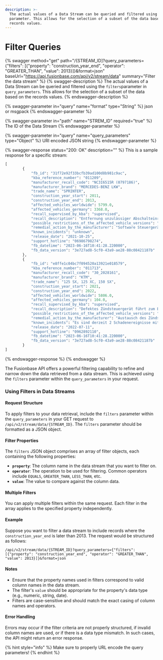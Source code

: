 ```yaml
---
description: >-
  The actual values of a Data Stream can be queried and filtered using the query
  parameter. This allows for the selection of a subset of the data based on the
  records values.
---
```


# Filter Queries

{% swagger method="get" path="/{STREAM_ID]?query_parameters={"filters": [{"property": "construction_year_end", "operator": "GREATER_THAN", "value": 2013}]}&format=json" baseUrl="https://api.fusionbase.com/api/v2/stream/data" summary="Filter the data stream" %}
{% swagger-description %}
The actual values of a Data Stream can be queried and filtered using the `filters`parameter in `query_parameters`. This allows for the selection of a subset of the data based on the records values.
{% endswagger-description %}

{% swagger-parameter in="query" name="format" type="String" %}
json or msgpack
{% endswagger-parameter %}

{% swagger-parameter in="path" name="STREM_ID" required="true" %}
The ID of the Data Stream
{% endswagger-parameter %}

{% swagger-parameter in="query" name="query_parameters" type="Object" %}
URI encoded JSON string
{% endswagger-parameter %}

{% swagger-response status="200: OK" description="" %}
This is a sample response for a specific stream:

```python
[
        {
            "fb_id": "31f72e92f33bcfb39ad100d8b981c9ac",
            "kba_reference_number": "011209",
            "manufacturer_recall_code": "NC3I6515R (0797186)",
            "manufacturer_brand": "MERCEDES-BENZ LKW",
            "trade_name": "SPRINTER",
            "construction_year_start": 2011,
            "construction_year_end": 2013,
            "affected_vehicles_worldwide": 5799.0,
            "affected_vehicles_germany": 3368.0,
            "recall_supervised_by_kba": "supervised",
            "recall_description": "Entfernung unzulässiger Abschalteinrichtungen bzw. der unzulässigen Reduzierung der Wirksamkeit des Emissionskontrollsystems.",
            "possible_restrictions_of_the_affected_vehicle_versions": "unknown",
            "remedial_action_by_the_manufacturer": "Software Steuergeräte aktualisieren.",
            "known_incidents": "unknown",
            "release_date": "2021-10-25",
            "support_hotline": "06986798274",
            "fb_datetime": "2023-06-16T10:41:28.220000",
            "fb_data_version": "3e727ad8-5cf0-43a9-ae28-88c08421187b"
        },
        {
            "fb_id": "e8ffe1c04bc7f094520a13921e018579",
            "kba_reference_number": "011713",
            "manufacturer_recall_code": "30_2028161",
            "manufacturer_brand": "KTM",
            "trade_name": "125 SX, 125 XC, 150 SX",
            "construction_year_start": 2021,
            "construction_year_end": 2022,
            "affected_vehicles_worldwide": 5806.0,
            "affected_vehicles_germany": 104.0,
            "recall_supervised_by_kba": "supervised",
            "recall_description": "Defektes Zündsteuergerät führt zum Bruch des Pleuels. Es besteht erhöhte Sturzgefahr.",
            "possible_restrictions_of_the_affected_vehicle_versions": "unknown",
            "remedial_action_by_the_manufacturer": "Austausch des Zündsteuergeräts.",
            "known_incidents": "Es sind derzeit 2 Schadenereignisse mit Unfallfolge oder Personenschäden bekannt.",
            "release_date": "2022-07-11",
            "support_hotline": "0962892110",
            "fb_datetime": "2023-06-16T10:41:28.220000",
            "fb_data_version": "3e727ad8-5cf0-43a9-ae28-88c08421187b"
        }
]
```
{% endswagger-response %}
{% endswagger %}

The Fusionbase API offers a powerful filtering capability to refine and narrow down the data retrieved from a data stream. This is achieved using the `filters` parameter within the `query_parameters` in your request.

### Using Filters in Data Streams

#### Request Structure

To apply filters to your data retrieval, include the `filters` parameter within the `query_parameters` in your GET request to `/api/v2/stream/data/{STREAM_ID}`. The `filters` parameter should be formatted as a JSON object.

#### Filter Properties

The `filters` JSON object comprises an array of filter objects, each containing the following properties:

* **`property`**: The column name in the data stream that you want to filter on.
* **`operator`**: The operation to be used for filtering. Common operators include `EQUALS`, `GREATER_THAN`, `LESS_THAN`, etc.
* **`value`**: The value to compare against the column data.

#### Multiple Filters

You can apply multiple filters within the same request. Each filter in the array applies to the specified property independently.

#### Example

Suppose you want to filter a data stream to include records where the `construction_year_end` is later than 2013. The request would be structured as follows:

```http
/api/v2/stream/data/{STREAM_ID}?query_parameters={"filters": [{"property": "construction_year_end", "operator": "GREATER_THAN", "value": 2013}]}&format=json
```

#### Notes

* Ensure that the property names used in filters correspond to valid column names in the data stream.
* The filter's `value` should be appropriate for the property's data type (e.g., numeric, string, date).
* Filters are case-sensitive and should match the exact casing of column names and operators.

#### Error Handling

Errors may occur if the filter criteria are not properly structured, if invalid column names are used, or if there is a data type mismatch. In such cases, the API might return an error response.

{% hint style="info" %}
Make sure to properly URL encode the query parameters!
{% endhint %}
